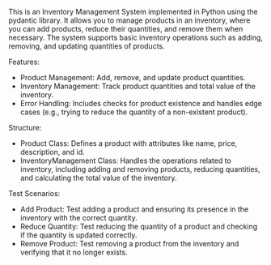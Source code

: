 This is an Inventory Management System implemented in Python using the pydantic library.
It allows you to manage products in an inventory, where you can add products, reduce their quantities, and remove them when necessary.
The system supports basic inventory operations such as adding, removing, and updating quantities of products. 

Features:
- Product Management: Add, remove, and update product quantities.
- Inventory Management: Track product quantities and total value of the inventory.
- Error Handling: Includes checks for product existence and handles edge cases (e.g., trying to reduce the quantity of a non-existent product).

Structure:
- Product Class: Defines a product with attributes like name, price, description, and id.
- InventoryManagement Class: Handles the operations related to inventory, including adding and removing products, reducing quantities, and calculating the total value of the inventory.

Test Scenarios:
- Add Product: Test adding a product and ensuring its presence in the inventory with the correct quantity.
- Reduce Quantity: Test reducing the quantity of a product and checking if the quantity is updated correctly.
- Remove Product: Test removing a product from the inventory and verifying that it no longer exists.
